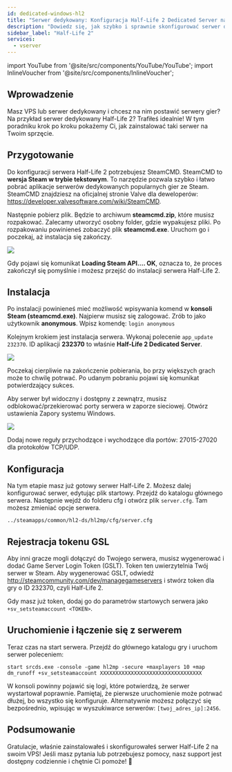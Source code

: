```yaml
---
id: dedicated-windows-hl2
title: "Serwer dedykowany: Konfiguracja Half-Life 2 Dedicated Server na Windows"
description: "Dowiedz się, jak szybko i sprawnie skonfigurować serwer dedykowany Half-Life 2 na swoim VPS lub serwerze dedykowanym → Sprawdź teraz"
sidebar_label: "Half-Life 2"
services:
  - vserver
---
```


import YouTube from '@site/src/components/YouTube/YouTube';
import InlineVoucher from '@site/src/components/InlineVoucher';

## Wprowadzenie
Masz VPS lub serwer dedykowany i chcesz na nim postawić serwery gier? Na przykład serwer dedykowany Half-Life 2? Trafiłeś idealnie! W tym poradniku krok po kroku pokażemy Ci, jak zainstalować taki serwer na Twoim sprzęcie.

<InlineVoucher />

## Przygotowanie

Do konfiguracji serwera Half-Life 2 potrzebujesz SteamCMD. SteamCMD to **wersja Steam w trybie tekstowym**. To narzędzie pozwala szybko i łatwo pobrać aplikacje serwerów dedykowanych popularnych gier ze Steam. SteamCMD znajdziesz na oficjalnej stronie Valve dla deweloperów: https://developer.valvesoftware.com/wiki/SteamCMD.

Następnie pobierz plik. Będzie to archiwum **steamcmd.zip**, które musisz rozpakować. Zalecamy utworzyć osobny folder, gdzie wypakujesz pliki. Po rozpakowaniu powinieneś zobaczyć plik **steamcmd.exe**. Uruchom go i poczekaj, aż instalacja się zakończy.

![](https://screensaver01.zap-hosting.com/index.php/s/7Hib2ZgaYWTsRNE/preview)

Gdy pojawi się komunikat **Loading Steam API.... OK**, oznacza to, że proces zakończył się pomyślnie i możesz przejść do instalacji serwera Half-Life 2.



## Instalacja

Po instalacji powinieneś mieć możliwość wpisywania komend w **konsoli Steam (steamcmd.exe)**. Najpierw musisz się zalogować. Zrób to jako użytkownik **anonymous**. Wpisz komendę: `login anonymous`

Kolejnym krokiem jest instalacja serwera. Wykonaj polecenie `app_update 232370`. ID aplikacji **232370** to właśnie **Half-Life 2 Dedicated Server**.

![](https://screensaver01.zap-hosting.com/index.php/s/cgMfJdL5DNNxjrf/preview)

Poczekaj cierpliwie na zakończenie pobierania, bo przy większych grach może to chwilę potrwać. Po udanym pobraniu pojawi się komunikat potwierdzający sukces.

Aby serwer był widoczny i dostępny z zewnątrz, musisz odblokować/przekierować porty serwera w zaporze sieciowej. Otwórz ustawienia Zapory systemu Windows.

![](https://screensaver01.zap-hosting.com/index.php/s/EM32i73TLcn32Mc/preview)

Dodaj nowe reguły przychodzące i wychodzące dla portów: 27015-27020 dla protokołów TCP/UDP.



## Konfiguracja

Na tym etapie masz już gotowy serwer Half-Life 2. Możesz dalej konfigurować serwer, edytując plik startowy. Przejdź do katalogu głównego serwera. Następnie wejdź do folderu cfg i otwórz plik `server.cfg`. Tam możesz zmieniać opcje serwera.

```
../steamapps/common/hl2-ds/hl2mp/cfg/server.cfg
```

## Rejestracja tokenu GSL

Aby inni gracze mogli dołączyć do Twojego serwera, musisz wygenerować i dodać Game Server Login Token (GSLT). Token ten uwierzytelnia Twój serwer w Steam. Aby wygenerować GSLT, odwiedź http://steamcommunity.com/dev/managegameservers i stwórz token dla gry o ID 232370, czyli Half-Life 2.

Gdy masz już token, dodaj go do parametrów startowych serwera jako `+sv_setsteamaccount <TOKEN>`.



## Uruchomienie i łączenie się z serwerem

Teraz czas na start serwera. Przejdź do głównego katalogu gry i uruchom serwer poleceniem:

```
start srcds.exe -console -game hl2mp -secure +maxplayers 10 +map dm_runoff +sv_setsteamaccount XXXXXXXXXXXXXXXXXXXXXXXXXXXXXXXXX
```

W konsoli powinny pojawić się logi, które potwierdzą, że serwer wystartował poprawnie. Pamiętaj, że pierwsze uruchomienie może potrwać dłużej, bo wszystko się konfiguruje. Alternatywnie możesz połączyć się bezpośrednio, wpisując w wyszukiwarce serwerów: `[twoj_adres_ip]:2456`.


## Podsumowanie

Gratulacje, właśnie zainstalowałeś i skonfigurowałeś serwer Half-Life 2 na swoim VPS! Jeśli masz pytania lub potrzebujesz pomocy, nasz support jest dostępny codziennie i chętnie Ci pomoże! 🙂

<InlineVoucher />